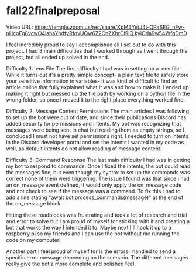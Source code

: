 # fall22finalpreposal
Video URL: https://temple.zoom.us/rec/share/XpM3YetJ4t-QPaSEG_nFw-nHcoFg8vcwO4iahaYpdfyRfqvUQw6Z2CnZXhrCI9lQ.kyiOda9w54WfqDmD

I feel incredibly proud to say I accomplished all I set out to do with this project. I had 3 main difficulties that I worked through as I went through the project, but all ended up solved in the end.

Difficulty 1: .env File
The first difficulty I had was in setting up a .env file. While it turns out it's a pretty simple concept- a plain text file to safely store your sensitive information in variables- it was kind of difficult to find an article online that fully explained what it was and how to make it. I ended up making it right but messed up the file path by working on a python file in the wrong folder, so once I moved it to the right place everything worked fine.

Difficulty 2: Message Content Permissions
The main articles I was following to set up the bot were out of date, and since their publications Discord has added security for permissions and intents. My bot was recognizing that messages were being sent in chat but reading them as empty strings, so I concluded I must not have set permissions right. I needed to turn on intents in the Discord developer portal and set the intents I wanted in my code as well, as default intents do not allow reading of message content.

Difficulty 3: Command Response
The last main difficulty I had was in getting my bot to respond to commands. Once I fixed the intents, the bot could read the messages fine, but even though my syntax to set up the commands was correct none of them were triggering. The issue I found was that since i had an on_message event defined, it would only apply the on_message code and not check to see if the message was a command. To fix this I had to add a line stating "await bot.process_commands(message)" at the end of the on_message block.

Hitting these roadblocks was frustrating and took a lot of research and trial and error to solve but I am proud of myself for sticking with it and creating a bot that works the way I intended it to. Maybe next I'll hook it up to a raspberry pi so my friends and I can use the bot without me running the code on my computer!

Another part I feel proud of myself for is the errors I handled to send a specific error message depending on the scenario. The different messages really give the bot a more complete and polished feel.
